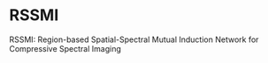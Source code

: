 # RSSMI
RSSMI: Region-based Spatial-Spectral Mutual Induction Network for Compressive Spectral Imaging
